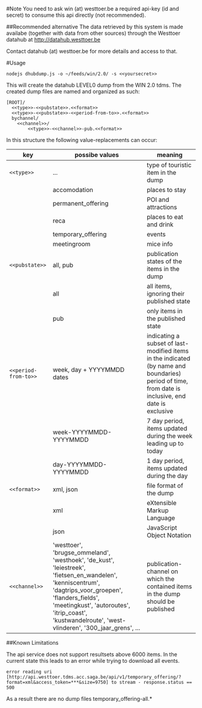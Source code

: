 #Note
You need to ask win (at) westtoer.be a required api-key (id and secret) to consume this api directly (not recommended).

##Recommended alternative
The data retrieved by this system is made availabe (together with data from other sources) through the Westtoer datahub at http://datahub.westtoer.be

Contact datahub (at) westtoer.be for more details and access to that.

#Usage
```
nodejs dhubdump.js -o ~/feeds/win/2.0/ -s <<yoursecret>>
```
This will create the datahub LEVEL0 dump from the WIN 2.0 tdms.
The created dump files are named and organized as such:

```
[ROOT]/
  <<type>>-<<pubstate>>.<<format>>
  <<type>>-<<pubstate>>-<<period-from-to>>.<<format>>
  bychannel/
    <<channel>>/
        <<type>>-<<channel>>-pub.<<format>>
```

In this structure the following value-replacements can occur:


key             | possibe values     | meaning
----------------|--------------------|--------
 ```<<type>>```         |...| type of touristic item in the dump
    | accomodation       |   places to stay
    | permanent_offering |   POI and attractions
    | reca               |   places to eat and drink
    | temporary_offering |   events 
    | meetingroom        |   mice info
 ```<<pubstate>>```     |all, pub| publication states of the items in the dump
    | all                |   all items, ignoring their published state
    | pub                |   only items in the published state
 ```<<period-from-to>>```|week, day + YYYYMMDD dates| indicating a subset of last-modified items in the indicated (by name and boundaries) period of time, from date is inclusive, end date is exclusive
    | week-YYYYMMDD-YYYYMMDD |   7 day period, items updated during the week leading up to today
    | day-YYYYMMDD-YYYYMMDD  |   1 day period, items updated during the day
 ```<<format>>```       |xml,  json| file format of the dump
    | xml                |   eXtensible Markup Language
    | json               |   JavaScript Object Notation
 ```<<channel>>```      | 'westtoer', 'brugse_ommeland', 'westhoek', 'de_kust', 'leiestreek', 'fietsen_en_wandelen', 'kenniscentrum', 'dagtrips_voor_groepen', 'flanders_fields', 'meetingkust', 'autoroutes', 'itrip_coast', 'kustwandelroute', 'west-vlinderen', '300_jaar_grens', ...| publication-channel on which the contained items in the dump should be published
 
 
 ##Known Limitations
 
 The api service does not support resultsets above 6000 items.
 In the current state this leads to an error while trying to download all events.
 
```
error reading uri [http://api.westtoer.tdms.acc.saga.be/api/v1/temporary_offering/?format=xml&access_token=***&size=9750] to stream - response.status == 500
```

As a result there are no dump files temporary_offering-all.*
